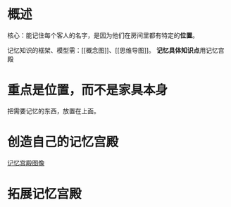 # 概述
核心：能记住每个客人的名字，是因为他们在房间里都有特定的**位置**。

记忆知识的框架、模型需：[[概念图]]、[[思维导图]]。
**记忆具体知识点**用记忆宫殿
# 重点是位置，而不是家具本身

把需要记忆的东西，放置在上面。
# 创造自己的记忆宫殿
[记忆宫殿图像](obsidian://open?vault=obsidianPrivateNote&file=%E7%AC%94%E8%AE%B0%2Fmindmap%2F%E8%AE%B0%E5%BF%86%E5%AE%AB%E6%AE%BF%E5%85%B7%E4%BD%93%E5%9B%BE%E5%83%8F%20(2).html) 
# 拓展记忆宫殿
